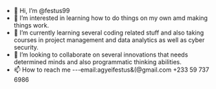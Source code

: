 - 👋 Hi, I’m @festus99
- 👀 I’m interested in learning how to do things on my own amd making things work.
- 🌱 I’m currently learning several coding related stuff and also taking courses in project management and data analytics as well as cyber security.
- 💞️ I’m looking to collaborate on several innovations that needs determined minds and also programmatic thinking abilities.
- 📫 How to reach me ---email:agyeifestus&(@gmail.com
+233 59 737 6986
<!---
festus99/festus99 is a ✨ special ✨ repository because its `README.md` (this file) appears on your GitHub profile.
You can click the Preview link to take a look at your changes.
--->
